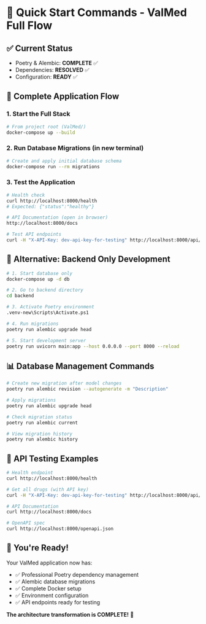 # 🚀 Quick Start Commands - ValMed Full Flow

## ✅ Current Status
- Poetry & Alembic: **COMPLETE** ✅
- Dependencies: **RESOLVED** ✅
- Configuration: **READY** ✅

## 🎯 Complete Application Flow

### 1. Start the Full Stack
```bash
# From project root (ValMed/)
docker-compose up --build
```

### 2. Run Database Migrations (in new terminal)
```bash
# Create and apply initial database schema
docker-compose run --rm migrations
```

### 3. Test the Application
```bash
# Health check
curl http://localhost:8000/health
# Expected: {"status":"healthy"}

# API Documentation (open in browser)
http://localhost:8000/docs

# Test API endpoints
curl -H "X-API-Key: dev-api-key-for-testing" http://localhost:8000/api/drugs
```

## 🔧 Alternative: Backend Only Development

```bash
# 1. Start database only
docker-compose up -d db

# 2. Go to backend directory
cd backend

# 3. Activate Poetry environment
.venv-new\Scripts\Activate.ps1

# 4. Run migrations
poetry run alembic upgrade head

# 5. Start development server
poetry run uvicorn main:app --host 0.0.0.0 --port 8000 --reload
```

## 📊 Database Management Commands

```bash
# Create new migration after model changes
poetry run alembic revision --autogenerate -m "Description"

# Apply migrations
poetry run alembic upgrade head

# Check migration status
poetry run alembic current

# View migration history
poetry run alembic history
```

## 🧪 API Testing Examples

```bash
# Health endpoint
curl http://localhost:8000/health

# Get all drugs (with API key)
curl -H "X-API-Key: dev-api-key-for-testing" http://localhost:8000/api/drugs

# API Documentation
curl http://localhost:8000/docs

# OpenAPI spec
curl http://localhost:8000/openapi.json
```

## 🎉 You're Ready!

Your ValMed application now has:
- ✅ Professional Poetry dependency management
- ✅ Alembic database migrations
- ✅ Complete Docker setup
- ✅ Environment configuration
- ✅ API endpoints ready for testing

**The architecture transformation is COMPLETE!** 🚀 